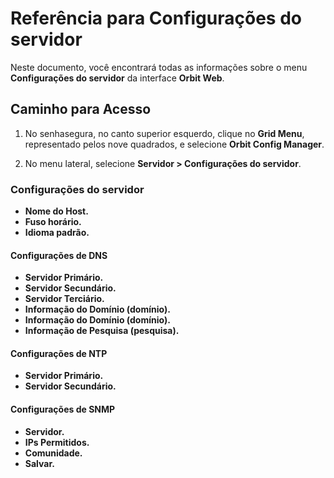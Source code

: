 # Referência para Configurações do servidor

Neste documento, você encontrará todas as informações sobre o menu **Configurações do servidor** da interface **Orbit Web**.

## Caminho para Acesso

1. No senhasegura, no canto superior esquerdo, clique no **Grid Menu**, representado pelos nove quadrados, e selecione **Orbit Config Manager**.

2. No menu lateral, selecione **Servidor > Configurações do servidor**.

### Configurações do servidor
* **Nome do Host.**
* **Fuso horário.**
* **Idioma padrão.**

#### Configurações de DNS

* **Servidor Primário.**
* **Servidor Secundário.**
* **Servidor Terciário.**
* **Informação do Domínio (domínio).**
* **Informação do Domínio (domínio).**
* **Informação de Pesquisa (pesquisa).**

#### Configurações de NTP

* **Servidor Primário.**
* **Servidor Secundário.**

#### Configurações de SNMP
* **Servidor.**
* **IPs Permitidos.**
* **Comunidade.**
* **Salvar.**
